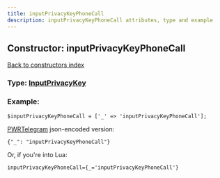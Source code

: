 ```yaml
---
title: inputPrivacyKeyPhoneCall
description: inputPrivacyKeyPhoneCall attributes, type and example
---
```

## Constructor: inputPrivacyKeyPhoneCall  
[Back to constructors index](index.md)






### Type: [InputPrivacyKey](../types/InputPrivacyKey.md)


### Example:

```
$inputPrivacyKeyPhoneCall = ['_' => 'inputPrivacyKeyPhoneCall'];
```  

[PWRTelegram](https://pwrtelegram.xyz) json-encoded version:

```
{"_": "inputPrivacyKeyPhoneCall"}
```


Or, if you're into Lua:  


```
inputPrivacyKeyPhoneCall={_='inputPrivacyKeyPhoneCall'}

```


